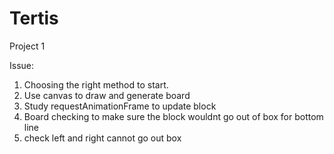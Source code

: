 # Tertis
Project 1


Issue:
1. Choosing the right method to start. 
2. Use canvas to draw and generate board
3. Study requestAnimationFrame to update block
4. Board checking to make sure the block wouldnt go out of box for bottom line
5. check left and right cannot go out box